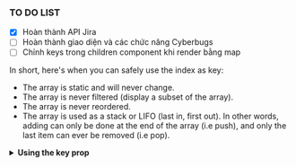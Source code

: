 ### TO DO LIST

- [x] Hoàn thành API Jira
- [ ] Hoàn thành giao diện và các chức năng Cyberbugs
- [ ] Chỉnh keys trong children component khi render bằng map

In short, here's when you can safely use the index as key:
- The array is static and will never change.
- The array is never filtered (display a subset of the array).
- The array is never reordered.
- The array is used as a stack or LIFO (last in, first out). In other words, adding can only be done at the end of the array (i.e push), and only the last item can ever be removed (i.e pop).
<details>
  <summary><b>Using the key prop</b></summary>

-   Bad (Potentially)

```javascript
<tbody>
    {rows.map((row, i) => {
        return <ObjectRow key={i} />;
    })}
</tbody>
```

-   Very bad

```javascript
<tbody>
    {rows.map((row) => {
        return <ObjectRow key={Math.random()} />;
    })}
</tbody>
```

-   Very good

```javascript
<tbody>
    {rows.map((row) => {
        return <ObjectRow key={row.uniqueId} />;
    })}
</tbody>
```

-   Good

```javascript
componentWillMount() {
  let rows = this.props.rows.map(item => { 
    return {uid: SomeLibrary.generateUniqueID(), value: item};
  });
}

...

<tbody>
    {rows.map((row) => {
        return <ObjectRow key={row.uid} />;
    })}
</tbody>
```

</details>
